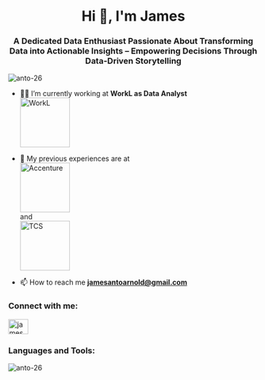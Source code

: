 <h1 align="center">Hi 👋, I'm James</h1>
<h3 align="center">A Dedicated Data Enthusiast Passionate About Transforming Data into Actionable Insights – Empowering Decisions Through Data-Driven Storytelling</h3>

<p align="left"> 
  <img src="https://komarev.com/ghpvc/?username=anto-26&label=Profile%20views&color=0e75b6&style=flat" alt="anto-26" /> 
</p>

- 👨‍💻 I’m currently working at <b>WorkL as Data Analyst</b>  
  <a href="https://www.workl.co/" target="_blank">
    <img src="./Src/worklLogo1560x810.jpg" alt="WorkL" width="100" />
  </a>

- 👯 My previous experiences are at  
  <a href="https://www.accenture.com/" target="_blank">
    <img src="./Src/Accenture-logo.jpg" alt="Accenture" width="100" />
  </a>  
  and  
  <a href="https://www.tcs.com/" target="_blank">
    <img src="./Src/TCS-logo-sized.jpg" alt="TCS" width="100" />
  </a>

- 📫 How to reach me **jamesantoarnold@gmail.com**

<h3 align="left">Connect with me:</h3>
<p align="left">
  <a href="https://www.linkedin.com/in/jamesantoarnold/" target="blank">
    <img align="center" src="https://raw.githubusercontent.com/rahuldkjain/github-profile-readme-generator/master/src/images/icons/Social/linked-in-alt.svg" alt="james anto arnold james sagayaraj" height="30" width="40" />
  </a>
</p>

<h3 align="left">Languages and Tools:</h3>
<p align="left"> 
  <!-- Add the rest of your tools here as before -->
</p>

<p>
  <img align="center" src="https://github-readme-stats.vercel.app/api/top-langs?username=anto-26&show_icons=true&locale=en&layout=compact" alt="anto-26" />
</p>
